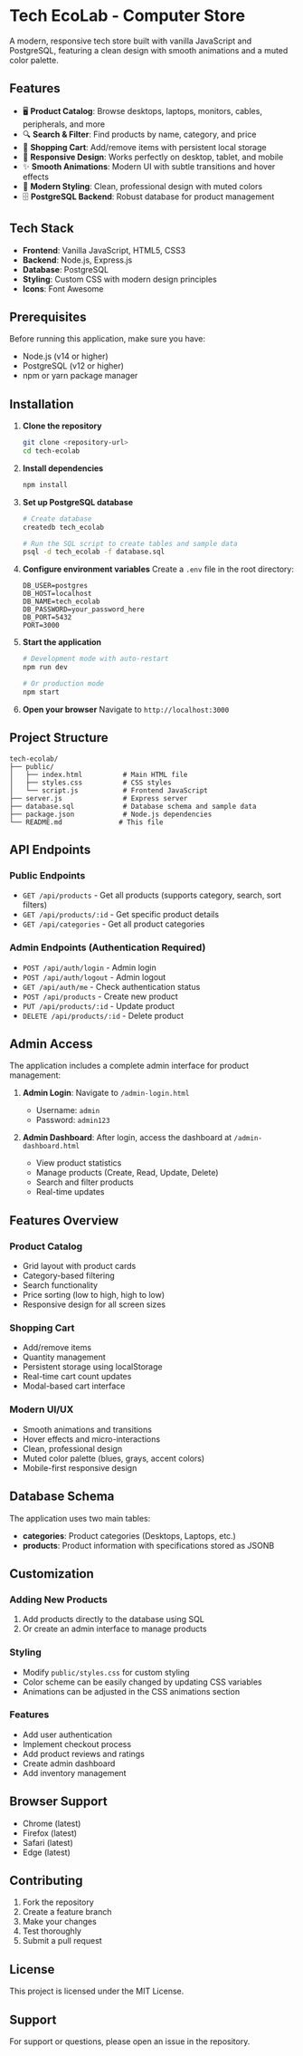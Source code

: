 # Tech EcoLab - Computer Store

A modern, responsive tech store built with vanilla JavaScript and PostgreSQL, featuring a clean design with smooth animations and a muted color palette.

## Features

- 🖥️ **Product Catalog**: Browse desktops, laptops, monitors, cables, peripherals, and more
- 🔍 **Search & Filter**: Find products by name, category, and price
- 🛒 **Shopping Cart**: Add/remove items with persistent local storage
- 📱 **Responsive Design**: Works perfectly on desktop, tablet, and mobile
- ✨ **Smooth Animations**: Modern UI with subtle transitions and hover effects
- 🎨 **Modern Styling**: Clean, professional design with muted colors
- 🗄️ **PostgreSQL Backend**: Robust database for product management

## Tech Stack

- **Frontend**: Vanilla JavaScript, HTML5, CSS3
- **Backend**: Node.js, Express.js
- **Database**: PostgreSQL
- **Styling**: Custom CSS with modern design principles
- **Icons**: Font Awesome

## Prerequisites

Before running this application, make sure you have:

- Node.js (v14 or higher)
- PostgreSQL (v12 or higher)
- npm or yarn package manager

## Installation

1. **Clone the repository**
   ```bash
   git clone <repository-url>
   cd tech-ecolab
   ```

2. **Install dependencies**
   ```bash
   npm install
   ```

3. **Set up PostgreSQL database**
   ```bash
   # Create database
   createdb tech_ecolab
   
   # Run the SQL script to create tables and sample data
   psql -d tech_ecolab -f database.sql
   ```

4. **Configure environment variables**
   Create a `.env` file in the root directory:
   ```env
   DB_USER=postgres
   DB_HOST=localhost
   DB_NAME=tech_ecolab
   DB_PASSWORD=your_password_here
   DB_PORT=5432
   PORT=3000
   ```

5. **Start the application**
   ```bash
   # Development mode with auto-restart
   npm run dev
   
   # Or production mode
   npm start
   ```

6. **Open your browser**
   Navigate to `http://localhost:3000`

## Project Structure

```
tech-ecolab/
├── public/
│   ├── index.html          # Main HTML file
│   ├── styles.css          # CSS styles
│   └── script.js           # Frontend JavaScript
├── server.js               # Express server
├── database.sql            # Database schema and sample data
├── package.json            # Node.js dependencies
└── README.md              # This file
```

## API Endpoints

### Public Endpoints
- `GET /api/products` - Get all products (supports category, search, sort filters)
- `GET /api/products/:id` - Get specific product details
- `GET /api/categories` - Get all product categories

### Admin Endpoints (Authentication Required)
- `POST /api/auth/login` - Admin login
- `POST /api/auth/logout` - Admin logout
- `GET /api/auth/me` - Check authentication status
- `POST /api/products` - Create new product
- `PUT /api/products/:id` - Update product
- `DELETE /api/products/:id` - Delete product

## Admin Access

The application includes a complete admin interface for product management:

1. **Admin Login**: Navigate to `/admin-login.html`
   - Username: `admin`
   - Password: `admin123`

2. **Admin Dashboard**: After login, access the dashboard at `/admin-dashboard.html`
   - View product statistics
   - Manage products (Create, Read, Update, Delete)
   - Search and filter products
   - Real-time updates

## Features Overview

### Product Catalog
- Grid layout with product cards
- Category-based filtering
- Search functionality
- Price sorting (low to high, high to low)
- Responsive design for all screen sizes

### Shopping Cart
- Add/remove items
- Quantity management
- Persistent storage using localStorage
- Real-time cart count updates
- Modal-based cart interface

### Modern UI/UX
- Smooth animations and transitions
- Hover effects and micro-interactions
- Clean, professional design
- Muted color palette (blues, grays, accent colors)
- Mobile-first responsive design

## Database Schema

The application uses two main tables:

- **categories**: Product categories (Desktops, Laptops, etc.)
- **products**: Product information with specifications stored as JSONB

## Customization

### Adding New Products
1. Add products directly to the database using SQL
2. Or create an admin interface to manage products

### Styling
- Modify `public/styles.css` for custom styling
- Color scheme can be easily changed by updating CSS variables
- Animations can be adjusted in the CSS animations section

### Features
- Add user authentication
- Implement checkout process
- Add product reviews and ratings
- Create admin dashboard
- Add inventory management

## Browser Support

- Chrome (latest)
- Firefox (latest)
- Safari (latest)
- Edge (latest)

## Contributing

1. Fork the repository
2. Create a feature branch
3. Make your changes
4. Test thoroughly
5. Submit a pull request

## License

This project is licensed under the MIT License.

## Support

For support or questions, please open an issue in the repository.
